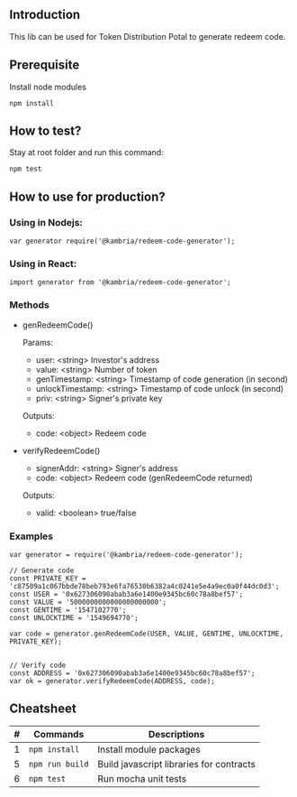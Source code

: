 ## Introduction

This lib can be used for Token Distribution Potal to generate redeem code.

## Prerequisite

Install node modules

```
npm install
```

## How to test?

Stay at root folder and run this command:

```
npm test
```

## How to use for production?

### Using in Nodejs:

```
var generator require('@kambria/redeem-code-generator');
```


### Using in React:

```
import generator from '@kambria/redeem-code-generator';
```

### Methods

* genRedeemCode()

  Params:

  * user: \<string> Investor's address
  * value: \<string> Number of token
  * genTimestamp: \<string> Timestamp of code generation (in second)
  * unlockTimestamp: \<string> Timestamp of code unlock (in second)
  * priv: \<string> Signer's private key

  Outputs:

  * code: \<object> Redeem code

* verifyRedeemCode()

  * signerAddr: \<string> Signer's address
  * code: \<object> Redeem code (genRedeemCode returned)

  Outputs:

  * valid: \<boolean> true/false


### Examples

```
var generator = require('@kambria/redeem-code-generator');

// Generate code
const PRIVATE_KEY = 'c87509a1c067bbde78beb793e6fa76530b6382a4c0241e5e4a9ec0a0f44dc0d3';
const USER = '0x627306090abab3a6e1400e9345bc60c78a8bef57';
const VALUE = '5000000000000000000000';
const GENTIME = '1547102770';
const UNLOCKTIME = '1549694770';

var code = generator.genRedeemCode(USER, VALUE, GENTIME, UNLOCKTIME, PRIVATE_KEY);


// Verify code
const ADDRESS = '0x627306090abab3a6e1400e9345bc60c78a8bef57';
var ok = generator.verifyRedeemCode(ADDRESS, code);
```

## Cheatsheet

| # | Commands | Descriptions |
| :-: | - | - |
| 1 | `npm install` | Install module packages |
| 5 | `npm run build` | Build javascript libraries for contracts |
| 6 | `npm test` | Run mocha unit tests |